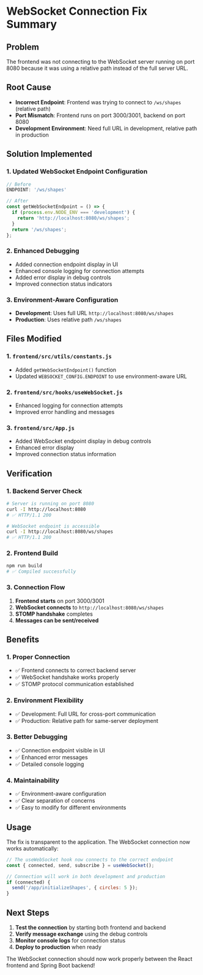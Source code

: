 # WebSocket Connection Fix Summary

## Problem
The frontend was not connecting to the WebSocket server running on port 8080 because it was using a relative path instead of the full server URL.

## Root Cause
- **Incorrect Endpoint**: Frontend was trying to connect to `/ws/shapes` (relative path)
- **Port Mismatch**: Frontend runs on port 3000/3001, backend on port 8080
- **Development Environment**: Need full URL in development, relative path in production

## Solution Implemented

### 1. Updated WebSocket Endpoint Configuration
```javascript
// Before
ENDPOINT: '/ws/shapes'

// After
const getWebSocketEndpoint = () => {
  if (process.env.NODE_ENV === 'development') {
    return 'http://localhost:8080/ws/shapes';
  }
  return '/ws/shapes';
};
```

### 2. Enhanced Debugging
- Added connection endpoint display in UI
- Enhanced console logging for connection attempts
- Added error display in debug controls
- Improved connection status indicators

### 3. Environment-Aware Configuration
- **Development**: Uses full URL `http://localhost:8080/ws/shapes`
- **Production**: Uses relative path `/ws/shapes`

## Files Modified

### 1. `frontend/src/utils/constants.js`
- Added `getWebSocketEndpoint()` function
- Updated `WEBSOCKET_CONFIG.ENDPOINT` to use environment-aware URL

### 2. `frontend/src/hooks/useWebSocket.js`
- Enhanced logging for connection attempts
- Improved error handling and messages

### 3. `frontend/src/App.js`
- Added WebSocket endpoint display in debug controls
- Enhanced error display
- Improved connection status information

## Verification

### 1. Backend Server Check
```bash
# Server is running on port 8080
curl -I http://localhost:8080
# ✅ HTTP/1.1 200

# WebSocket endpoint is accessible
curl -I http://localhost:8080/ws/shapes
# ✅ HTTP/1.1 200
```

### 2. Frontend Build
```bash
npm run build
# ✅ Compiled successfully
```

### 3. Connection Flow
1. **Frontend starts** on port 3000/3001
2. **WebSocket connects** to `http://localhost:8080/ws/shapes`
3. **STOMP handshake** completes
4. **Messages can be sent/received**

## Benefits

### 1. Proper Connection
- ✅ Frontend connects to correct backend server
- ✅ WebSocket handshake works properly
- ✅ STOMP protocol communication established

### 2. Environment Flexibility
- ✅ Development: Full URL for cross-port communication
- ✅ Production: Relative path for same-server deployment

### 3. Better Debugging
- ✅ Connection endpoint visible in UI
- ✅ Enhanced error messages
- ✅ Detailed console logging

### 4. Maintainability
- ✅ Environment-aware configuration
- ✅ Clear separation of concerns
- ✅ Easy to modify for different environments

## Usage

The fix is transparent to the application. The WebSocket connection now works automatically:

```javascript
// The useWebSocket hook now connects to the correct endpoint
const { connected, send, subscribe } = useWebSocket();

// Connection will work in both development and production
if (connected) {
  send('/app/initializeShapes', { circles: 5 });
}
```

## Next Steps

1. **Test the connection** by starting both frontend and backend
2. **Verify message exchange** using the debug controls
3. **Monitor console logs** for connection status
4. **Deploy to production** when ready

The WebSocket connection should now work properly between the React frontend and Spring Boot backend! 
